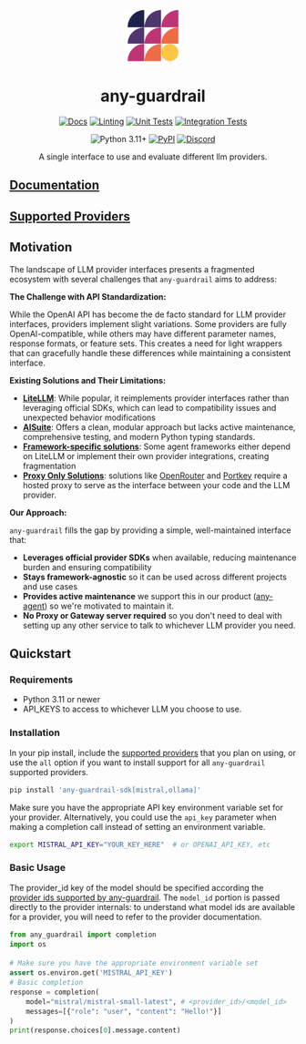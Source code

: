 <p align="center">
  <picture>
    <img src="docs/images/any-guardrail-logo-mark.png" width="20%" alt="Project logo"/>
  </picture>
</p>

<div align="center">

# any-guardrail

[![Docs](https://github.com/mozilla-ai/any-guardrail/actions/workflows/docs.yaml/badge.svg)](https://github.com/mozilla-ai/any-guardrail/actions/workflows/docs.yaml/)
[![Linting](https://github.com/mozilla-ai/any-guardrail/actions/workflows/lint.yaml/badge.svg)](https://github.com/mozilla-ai/any-guardrail/actions/workflows/lint.yaml/)
[![Unit Tests](https://github.com/mozilla-ai/any-guardrail/actions/workflows/tests-unit.yaml/badge.svg)](https://github.com/mozilla-ai/any-guardrail/actions/workflows/tests-unit.yaml/)
[![Integration Tests](https://github.com/mozilla-ai/any-guardrail/actions/workflows/tests-integration.yaml/badge.svg)](https://github.com/mozilla-ai/any-guardrail/actions/workflows/tests-integration.yaml/)

![Python 3.11+](https://img.shields.io/badge/python-3.11%2B-blue.svg)
[![PyPI](https://img.shields.io/pypi/v/any-guardrail-sdk)](https://pypi.org/project/any-guardrail-sdk/)
<a href="https://discord.gg/4gf3zXrQUc">
    <img src="https://img.shields.io/static/v1?label=Chat%20on&message=Discord&color=blue&logo=Discord&style=flat-square" alt="Discord">
</a>

A single interface to use and evaluate different llm providers.

</div>

## [Documentation](https://mozilla-ai.github.io/any-guardrail/)

## [Supported Providers](https://mozilla-ai.github.io/any-guardrail/providers)

## Motivation

The landscape of LLM provider interfaces presents a fragmented ecosystem with several challenges that `any-guardrail` aims to address:

**The Challenge with API Standardization:**

While the OpenAI API has become the de facto standard for LLM provider interfaces, providers implement slight variations. Some providers are fully OpenAI-compatible, while others may have different parameter names, response formats, or feature sets. This creates a need for light wrappers that can gracefully handle these differences while maintaining a consistent interface.

**Existing Solutions and Their Limitations:**

- **[LiteLLM](https://github.com/BerriAI/litellm)**: While popular, it reimplements provider interfaces rather than leveraging official SDKs, which can lead to compatibility issues and unexpected behavior modifications
- **[AISuite](https://github.com/andrewyng/aisuite/issues)**: Offers a clean, modular approach but lacks active maintenance, comprehensive testing, and modern Python typing standards.
- **[Framework-specific solutions](https://github.com/agno-agi/agno/tree/main/libs/agno/agno/models)**: Some agent frameworks either depend on LiteLLM or implement their own provider integrations, creating fragmentation
- **[Proxy Only Solutions](https://openrouter.ai/)**: solutions like [OpenRouter](https://openrouter.ai/) and [Portkey](https://github.com/Portkey-AI/portkey-python-sdk) require a hosted proxy to serve as the interface between your code and the LLM provider.

**Our Approach:**

`any-guardrail` fills the gap by providing a simple, well-maintained interface that:
- **Leverages official provider SDKs** when available, reducing maintenance burden and ensuring compatibility
- **Stays framework-agnostic** so it can be used across different projects and use cases
- **Provides active maintenance** we support this in our product ([any-agent](https://github.com/mozilla-ai/any-agent)) so we're motivated to maintain it.
- **No Proxy or Gateway server required** so you don't need to deal with setting up any other service to talk to whichever LLM provider you need.


## Quickstart

### Requirements

- Python 3.11 or newer
- API_KEYS to access to whichever LLM you choose to use.

### Installation

In your pip install, include the [supported providers](./docs/providers.md) that you plan on using, or use the `all` option if you want to install support for all `any-guardrail` supported providers.

```bash
pip install 'any-guardrail-sdk[mistral,ollama]'
```

Make sure you have the appropriate API key environment variable set for your provider. Alternatively,
you could use the `api_key` parameter when making a completion call instead of setting an environment variable.

```bash
export MISTRAL_API_KEY="YOUR_KEY_HERE"  # or OPENAI_API_KEY, etc
```

### Basic Usage

The provider_id key of the model should be specified according the [provider ids supported by any-guardrail](./docs/providers.md).
The `model_id` portion is passed directly to the provider internals: to understand what model ids are available for a provider,
you will need to refer to the provider documentation.

```python
from any_guardrail import completion
import os

# Make sure you have the appropriate environment variable set
assert os.environ.get('MISTRAL_API_KEY')
# Basic completion
response = completion(
    model="mistral/mistral-small-latest", # <provider_id>/<model_id>
    messages=[{"role": "user", "content": "Hello!"}]
)
print(response.choices[0].message.content)
```
